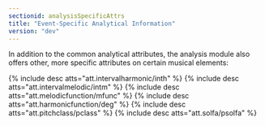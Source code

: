 ```yaml
---
sectionid: analysisSpecificAttrs
title: "Event-Specific Analytical Information"
version: "dev"
---
```


In addition to the common analytical attributes, the analysis module also offers other, more specific attributes on certain musical elements:

  
{% include desc atts="att.intervalharmonic/inth" %} 
{% include desc atts="att.intervalmelodic/intm" %} 
{% include desc atts="att.melodicfunction/mfunc" %} 
{% include desc atts="att.harmonicfunction/deg" %} 
{% include desc atts="att.pitchclass/pclass" %} 
{% include desc atts="att.solfa/psolfa" %} 
 
